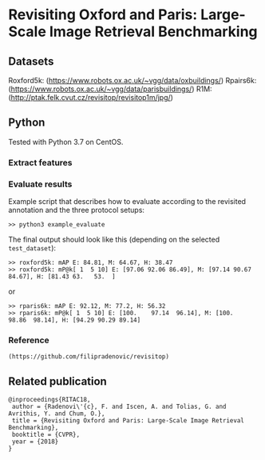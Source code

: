 # Revisiting Oxford and Paris: Large-Scale Image Retrieval Benchmarking


## Datasets

Roxford5k: (https://www.robots.ox.ac.uk/~vgg/data/oxbuildings/)
Rpairs6k: (https://www.robots.ox.ac.uk/~vgg/data/parisbuildings/)
R1M: (http://ptak.felk.cvut.cz/revisitop/revisitop1m/jpg/)


## Python

Tested with Python 3.7 on CentOS.

### Extract features


### Evaluate results

Example script that describes how to evaluate according to the revisited annotation and the three protocol setups:
```
>> python3 example_evaluate
```
The final output should look like this (depending on the selected ```test_dataset```):
```
>> roxford5k: mAP E: 84.81, M: 64.67, H: 38.47
>> roxford5k: mP@k[ 1  5 10] E: [97.06 92.06 86.49], M: [97.14 90.67 84.67], H: [81.43 63.   53.  ]
```
or
```
>> rparis6k: mAP E: 92.12, M: 77.2, H: 56.32
>> rparis6k: mP@k[ 1  5 10] E: [100.    97.14  96.14], M: [100.    98.86  98.14], H: [94.29 90.29 89.14]
```


### Reference

```
(https://github.com/filipradenovic/revisitop)
```


## Related publication

```
@inproceedings{RITAC18,
 author = {Radenovi\'{c}, F. and Iscen, A. and Tolias, G. and Avrithis, Y. and Chum, O.},
 title = {Revisiting Oxford and Paris: Large-Scale Image Retrieval Benchmarking},
 booktitle = {CVPR},
 year = {2018}
}
```
